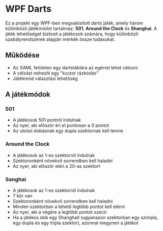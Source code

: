 # WPF Darts
Ez a projekt egy WPF-ben megvalósított darts játék, amely három különböző játékmódot tartalmaz: **501**, **Around the Clock** és **Shanghai**. A játék lehetőséget biztosít a játékosok számára, hogy különböző szabályrendszerek alapján mérkék össze tudásukat.

## Működése
- Az XAML felületen egy dartstáblára az egérrel lehet célozni
- A célzást nehezíti egy "kurzor rázkódás"
- Játékmód választási lehetőség

## A játékmódok

### 501
- A játékosok 501 pontról indulnak
- Az nyer, aki először éri el pontosan a 0 pontot
- Az utolsó dobásnak egy dupla szektornak kell lennie

### Around the Clock
- A játékosok az 1-es szektorról indulnak
- Szektoronként növekvő sorrendben kell haladni
- Az nyer, aki először eléri a 20-as szektort

### Sanghai
- A játékosok az 1-es szektorról indulnak
- 7 kör van
- Szektoronként növekvő sorrendben kell haladni
- Minden szektorban a lehető legtöbb pontot kell elérni
- Az nyer, aki a végére a legtöbb pontot szerzi
- Ha a játékos dob egy Shanghait (ugyanazon szektorban egy szimpla, egy dupla és egy tripla szektor), azonnal megyneri a játékot
